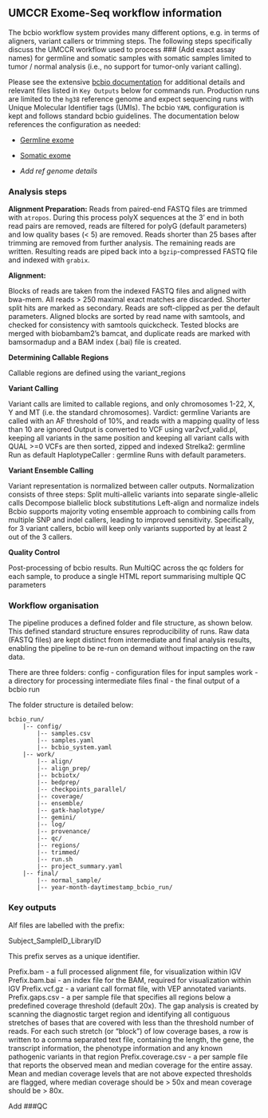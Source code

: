 ## UMCCR Exome-Seq workflow information

The bcbio workflow system provides many different options, e.g. in terms of aligners, variant callers or trimming steps. The following steps specifically discuss the UMCCR workflow used to process ### (Add exact assay names) for germline and somatic samples with somatic samples limited to tumor / normal analysis (i.e., no support for tumor-only variant calling). 

Please see the extensive [bcbio documentation](https://bcbio-nextgen.readthedocs.io/en/latest/) for additional details and relevant files listed in `Key Outputs` below for commands run. Production runs are limited to the `hg38` reference genome and expect sequencing runs with Unique Molecular Identifier tags (UMIs).  The bcbio `YAML` configuration is kept and follows standard bcbio guidelines. The documentation below references the configuration as needed:

* [Germline exome](https://github.com/umccr/workflows/blob/master/configurations/std_workflow_germline_exome_hg38.yaml)
* [Somatic exome](https://github.com/umccr/workflows/blob/master/configurations/std_workflow_cancer_exome_hg38.yaml)

* _Add ref genome details_

### Analysis steps

**Alignment Preparation:** Reads from paired-end FASTQ files are trimmed with `atropos`. During this process polyX sequences at the 3’ end in both read pairs are removed, reads are filtered for polyG (default parameters) and low quality bases (< 5) are removed. Reads shorter than 25 bases after trimming are removed from further analysis. The remaining reads are written. Resulting reads are piped back into a `bgzip`-compressed FASTQ file and indexed with `grabix`.

**Alignment:**

Blocks of reads are taken from the indexed FASTQ files and aligned with bwa-mem.  All reads > 250 maximal exact matches are discarded. Shorter split hits are marked as secondary. Reads are soft-clipped as per the default parameters.
Aligned blocks are sorted by read name with samtools, and checked for consistency with samtools quickcheck.
Tested blocks are merged with biobambam2’s bamcat, and duplicate reads are marked with bamsormadup and a BAM index (.bai) file is created.

**Determining Callable Regions**

Callable regions are defined using the variant_regions 

**Variant Calling**

Variant calls are limited to callable regions, and only chromosomes 1-22, X, Y and MT (i.e. the standard chromosomes).
Vardict: germline
Variants are called with an AF threshold of 10%, and reads with a mapping quality of less than 10 are ignored
Output is converted to VCF using var2vcf_valid.pl, keeping all variants in the same position and keeping all variant  calls with QUAL >=0
VCFs are then sorted, zipped and indexed
Strelka2: germline
Run as default
HaplotypeCaller : germline
Runs with default parameters.

**Variant Ensemble Calling**

Variant representation is normalized between caller outputs. Normalization consists of three steps:
Split multi-allelic variants into separate single-allelic calls
Decompose biallelic block substitutions
Left-align and normalize indels
Bcbio supports majority voting ensemble approach to combining calls from multiple SNP and indel callers, leading to improved sensitivity. Specifically, for 3 variant callers, bcbio will keep only variants supported by at least 2 out of the 3 callers.

**Quality Control**

Post-processing of bcbio results.
Run MultiQC across the qc folders for each sample, to produce a single HTML report summarising multiple QC parameters

### Workflow organisation

The pipeline produces a defined folder and file structure, as shown below. This defined standard structure ensures reproducibility of runs. Raw data (FASTQ files) are kept distinct from intermediate and final analysis results, enabling the pipeline to be re-run on demand without impacting on the raw data.

There are three folders:
config - configuration files for input samples
work - a directory for processing intermediate files
final - the final output of a bcbio run

The folder structure is detailed below:

```
bcbio_run/
    |-- config/
        |-- samples.csv
        |-- samples.yaml
        |-- bcbio_system.yaml
    |-- work/
        |-- align/
        |-- align_prep/
        |-- bcbiotx/
        |-- bedprep/
        |-- checkpoints_parallel/
        |-- coverage/
        |-- ensemble/
        |-- gatk-haplotype/
        |-- gemini/
        |-- log/
        |-- provenance/
        |-- qc/
        |-- regions/
        |-- trimmed/
        |-- run.sh
        |-- project_summary.yaml
    |-- final/
        |-- normal_sample/
        |-- year-month-daytimestamp_bcbio_run/
```

### Key outputs
Alf files are labelled with the prefix:

Subject_SampleID_LibraryID

This prefix serves as a unique identifier.

Prefix.bam - a full processed alignment file, for visualization within IGV
Prefix.bam.bai - an index file for the BAM, required for visualization within IGV
Prefix.vcf.gz - a variant call format file, with VEP annotated variants.
Prefix.gaps.csv - a per sample file that specifies all regions below a predefined coverage threshold (default 20x). The gap analysis is created by scanning the diagnostic target region and identifying all contiguous stretches of bases that are covered with less than the threshold number of reads. For each such stretch (or “block”) of low coverage bases, a row is written to a comma separated text file, containing the length, the gene, the transcript information, the phenotype information and any known pathogenic variants in that region
Prefix.coverage.csv - a per sample file  that reports the observed mean and median coverage for the entire assay. Mean and median coverage levels that are not above expected thresholds are flagged, where median coverage should be > 50x and mean coverage should be > 80x.

Add ###QC

